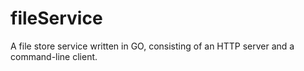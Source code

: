 # fileService
A file store service written in GO, consisting of an HTTP server and a command-line client.
